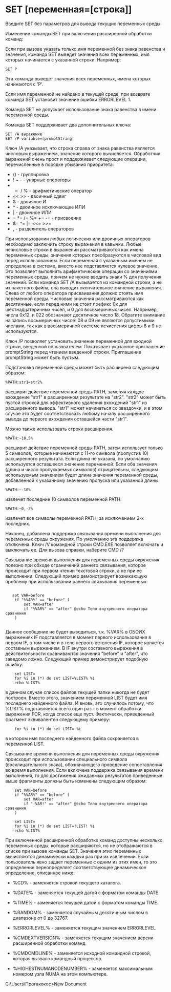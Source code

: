 # SET [переменная=[строка]]

  
Введите SET без параметров для вывода текущих переменных среды.

Изменение команды SET при включении расширенной обработки команд:

Если при вызове указать только имя переменной без знака равенства и значения,
команда SET выведет значения всех переменных, имя которых начинается
с указанной строки.  Например:

    SET P

Эта команда выведет значения всех переменных, имена которых начинаются с 'P'.

Если имя переменной не найдено в текущей среде, при возврате команда SET
установит значение ошибки ERRORLEVEL 1.

Команда SET не допускает использование знака равенства в имени
переменной среды.

Команда SET поддерживает два дополнительных ключа:

    SET /A выражение
    SET /P variable=[promptString]

Ключ /A указывает, что строка справа от знака равенства является числовым
выражением, значение которого вычисляется.  Обработчик выражений очень
прост и поддерживает следующие операции, перечисленные в порядке убывания
приоритета:

*    ()                 - группировка
*    ! ~ -               - унарные операторы
*    * / %               - арифметические оператор
*    << >>               - двоичный сдвиг
*    &                   - двоичное И
*    ^                   - двоичное исключающее ИЛИ
*    |                   - двоичное ИЛИ
*    = *= /= %= += -=    - присвоение
*    &= ^= |= <<= >>=
*    ,                   - разделитель операторов

При использовании любых логических или двоичных операторов необходимо
заключить строку выражения в кавычки.  Любые нечисловые строки в выражении
рассматриваются как имена переменных среды, значения которых преобразуются
в числовой вид перед использованием.  Если переменная с указанным именем
не определена в системе, вместо нее подставляется нулевое значение.  Это
позволяет выполнять арифметические операции со значениями переменных среды,
причем не нужно вводить знаки % для получения значений.  Если команда
SET /A вызывается из командной строки, а не из пакетного файла, она выводит
окончательное значение выражения.  Слева от любого оператора присваивания
должно стоять имя переменной среды.  Числовые значения рассматриваются как
десятичные, если перед ними не стоит префикс 0x для шестнадцатеричных чисел,
и 0 для восьмеричных чисел.  Например, числа 0x12,
и 022 обозначают десятичное число 18.  Обратите внимание на запись
восьмеричных числе: 08 и 09 не являются допустимыми числами, так как в
восьмеричной системе исчисления цифры 8 и 9 не используются.

Ключ /P позволяет установить значение переменной для входной строки, введенной
пользователем.  Показывает указанное приглашение promptString перед чтением
введенной строки.  Приглашение promptString может быть пустым.

Подстановка переменной среды может быть расширена следующим образом:

    %PATH:str1=str2%

расширит действие переменной среды PATH, заменяя каждое вхождение "str1" в
расширенном результате на "str2".  "str2" может быть пустой строкой для
эффективного удаления вхождений "str1" из расширенного вывода. "str1" может
начинаться со звездочки, и в этом случае это будет соответствовать любому
началу расширенного вывода до первого вхождения оставшейся части "str1".


Можно также использовать строки расширения.

    %PATH:~10,5%

расширит действие переменной среды PATH, затем использует только 5
символов, которые начинаются с 11-го символа (пропустив 10) расширенного
результата.  Если длина не указана, по умолчанию используется оставшееся
значение переменной.  Если оба значения (длина и число пропускаемых символов)
отрицательны, следующим используемым значением будет длина значения переменной
среды, добавленной к указанному значению пропуска или указанной длины.

    %PATH:~-10%

извлечет последние 10 символов переменной PATH.

    %PATH:~0,-2%

извлечет все символы переменной PATH, за исключением 2-х последних.

Наконец, добавлена поддержка связывания времени выполнения для переменных среды
окружения. По умолчанию эта поддержка отключена. Ключ /V командной строки
CMD.EXE позволяет включать и выключать ее. Для вызова справки, наберите CMD /?

Связывание времени выполнения для переменных среды окружения полезно при обходе
ограничений раннего связывания, которое происходит при первом чтении текстовой
строки, а не при ее выполнении. Следующий пример демонстрирует возникающую
проблему при использовании раннего связывания переменных:
```
   
   set VAR=before
    if "%VAR%" == "before" (
        set VAR=after
        if "%VAR%" == "after" @echo Тело внутреннего оператора сравнения
    )
    
```
Данное сообщение не будет выводиться, т.к. %VAR% в ОБОИХ выражениях IF
подставляется в момент первого использования в первом IF, в том числе и в тело
первого ветвления IF, которое является составным выражением. В IF внутри
составного выражения в действительности сравниваются значения "before" и
"after", что заведомо ложно. Следующий пример демонстрирует подобную ошибку:
```
    set LIST=
    for %i in (*) do set LIST=%LIST% %i
    echo %LIST%
```
в данном случае список файлов текущей папки никогда не будет построен. Вместо
этого, значением переменной LIST будет имя последнего найденного файла.
И вновь, это случилось потому, что %LIST% подставляется всего один раз -
в момент обработки выражения FOR, когда список еще пуст.
Фактически, приведенный фрагмент эквивалентен следующему примеру:
```
    for %i in (*) do set LIST= %i
```
в котором имя последнего найденного файла сохраняется в переменной LIST.

Связывание времени выполнения для переменных среды окружения происходит при
использовании специального символа (восклицательного знака), обозначающего
проведение сопоставления во время выполнения. Если включена поддержка
связывания времени выполнения, то для достижения ожидаемых результатов
приведенные выше фрагменты должны быть изменены следующим образом:
```
    set VAR=before
    if "%VAR%" == "before" (
        set VAR=after
        if "!VAR!" == "after" @echo Тело внутреннего оператора сравнения
    )

    set LIST=
    for %i in (*) do set LIST=!LIST! %i
    echo %LIST%
```
При включенной расширенной обработке команд доступны несколько переменных
среды, которые расширяются, но не отображаются в списке при вызове команды SET.
Значения этих переменных вычисляются динамически каждый раз при их извлечении.
Если пользователь явно задает переменные с одним из этих имен,
то это определение переопределяет соответствующее динамическое определение,
описанное ниже:

* %CD% - заменяется строкой текущего каталога.

* %DATE% - заменяется текущей датой с форматом команды DATE.

* %TIME% - заменяется текущей датой с форматом команды TIME.

* %RANDOM% - заменяется случайным десятичным числом в диапазоне от 0 до 32767.

* %ERRORLEVEL% - заменяется текущим значением ERRORLEVEL

* %CMDEXTVERSION% - заменяется текущим значением версии
                    расширенной обработки команд.

* %CMDCMDLINE% - заменяется исходной командной строкой, которая вызвала
командный процессор.

* %HIGHESTNUMANODENUMBER% - заменяется максимальным номером узла NUMA
    на этом компьютере.

C:\Users\Прогакокос>New Document
